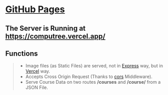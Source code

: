 # [GitHub Pages](https://computree.vercel.app/)
## The Server is Running at https://computree.vercel.app/ 

## Functions
> * Image files (as Static Files) are served, not in [Express](http://expressjs.com/) way, but in [Vercel](https://vercel.com/) way.
> * Accepts Cross Origin Request (Thanks to [cors](http://expressjs.com/en/resources/middleware/cors.html) Middleware).
> * Serve Course Data on two routes **/courses** and **/course/<id>** from a JSON File.